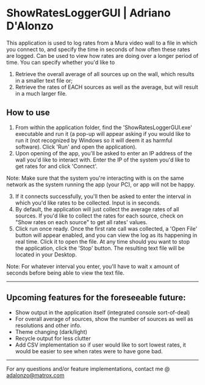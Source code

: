 # ShowRatesLoggerGUI | Adriano D'Alonzo

This application is used to log rates from a Mura video wall to a file in which you connect to, and specify the time in seconds of how often these rates are logged. Can be used to view how rates are doing over a longer period of time. You can specify whether you'd like to

1. Retrieve the overall average of all sources up on the wall, which results in a smaller text file or;
2. Retrieve the rates of EACH sources as well as the average, but will result in a much larger file.

## How to use

1. From within the application folder, find the 'ShowRatesLoggerGUI.exe' executable and run it (a pop-up will appear asking if you would like to run it (not recognized by Windows so it will deem it as harmful software). Click 'Run' and open the application).
2. Upon opening of the app, you'll be asked to enter an IP address of the wall you'd like to interact with. Enter the IP of the system you'd like to get rates for and click 'Connect'.

Note: Make sure that the system you're interacting with is on the same network as the system running the app (your PC), or app will not be happy.

3. If it connects successfully, you'll then be asked to enter the interval in which you'd like rates to be collected. Input is in seconds. 
4. By default, the application will just collect the average rates of all sources. If you'd like to collect the rates for each source, check on "Show rates on each source" to get all rates' values.
5. Click run once ready. Once the first rate call was collected, a 'Open File' button will appear enabled, and you can view the log as its happening in real time. Click it to open the file. At any time should you want to stop the application, click the 'Stop' button. The resulting text file will be located in your Desktop.

Note: For whatever interval you enter, you'll have to wait x amount of seconds before being able to view the text file.

***

## Upcoming features for the foreseeable future:
- Show output in the application itself (integrated console sort-of-deal)
- For overall average of sources, show the number of sources as well as resolutions and other info.
- Theme changing (dark/light)
- Recycle output for less clutter
- Add CSV implementation so if user would like to sort lowest rates, it would be easier to see when rates were to have gone bad.

***

For any questions and/or feature implementations, contact me @ adalonzo@matrox.com